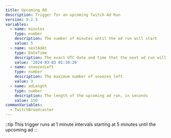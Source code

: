 ```yaml
---
title: Upcoming Ad
description: Trigger for an upcoming Twitch Ad Run
version: 0.2.3
variables:
  - name: minutes
    type: number
    description: The number of minutes until the ad run will start
    value: 5
  - name: nextAdAt
    type: DateTime
    description: The exact UTC date and time that the next ad run will start
    value: '2024-03-03 01:10:20'
  - name: snoozesLeft
    type: number
    description: The maximum number of snoozes left
    value: 3
  - name: adLength
    type: number
    description: The length of the upcoming ad run, in seconds
    value: 150
commonVariables:
  - TwitchBroadcaster
---
```


::tip
This trigger runs at 1 minute intervals starting at 5 minutes until the upcoming ad
::
